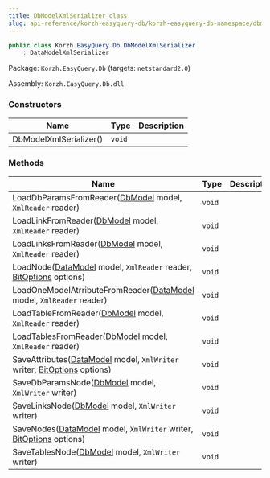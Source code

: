 ```yaml
---
title: DbModelXmlSerializer class
slug: api-reference/korzh-easyquery-db/korzh-easyquery-db-namespace/dbmodelxmlserializer-class
---
```

```csharp
public class Korzh.EasyQuery.Db.DbModelXmlSerializer
    : DataModelXmlSerializer

```
Package: `Korzh.EasyQuery.Db` (targets: `netstandard2.0`)

Assembly: `Korzh.EasyQuery.Db.dll`

### Constructors

| Name | Type | Description | 
| --- | --- | --- | 
| DbModelXmlSerializer() | `void` |  | 


### Methods

| Name | Type | Description | 
| --- | --- | --- | 
| LoadDbParamsFromReader([DbModel](api-reference/korzh-easyquery-db/korzh-easyquery-db-namespace/dbmodel-class) model, `XmlReader` reader) | `void` |  | 
| LoadLinkFromReader([DbModel](api-reference/korzh-easyquery-db/korzh-easyquery-db-namespace/dbmodel-class) model, `XmlReader` reader) | `void` |  | 
| LoadLinksFromReader([DbModel](api-reference/korzh-easyquery-db/korzh-easyquery-db-namespace/dbmodel-class) model, `XmlReader` reader) | `void` |  | 
| LoadNode([DataModel](api-reference/korzh-easyquery/korzh-easyquery-namespace/datamodel-class) model, `XmlReader` reader, [BitOptions](api-reference/easydata-core/easydata-namespace/bitoptions-class) options) | `void` |  | 
| LoadOneModelAtrributeFromReader([DataModel](api-reference/korzh-easyquery/korzh-easyquery-namespace/datamodel-class) model, `XmlReader` reader) | `void` |  | 
| LoadTableFromReader([DbModel](api-reference/korzh-easyquery-db/korzh-easyquery-db-namespace/dbmodel-class) model, `XmlReader` reader) | `void` |  | 
| LoadTablesFromReader([DbModel](api-reference/korzh-easyquery-db/korzh-easyquery-db-namespace/dbmodel-class) model, `XmlReader` reader) | `void` |  | 
| SaveAttributes([DataModel](api-reference/korzh-easyquery/korzh-easyquery-namespace/datamodel-class) model, `XmlWriter` writer, [BitOptions](api-reference/easydata-core/easydata-namespace/bitoptions-class) options) | `void` |  | 
| SaveDbParamsNode([DbModel](api-reference/korzh-easyquery-db/korzh-easyquery-db-namespace/dbmodel-class) model, `XmlWriter` writer) | `void` |  | 
| SaveLinksNode([DbModel](api-reference/korzh-easyquery-db/korzh-easyquery-db-namespace/dbmodel-class) model, `XmlWriter` writer) | `void` |  | 
| SaveNodes([DataModel](api-reference/korzh-easyquery/korzh-easyquery-namespace/datamodel-class) model, `XmlWriter` writer, [BitOptions](api-reference/easydata-core/easydata-namespace/bitoptions-class) options) | `void` |  | 
| SaveTablesNode([DbModel](api-reference/korzh-easyquery-db/korzh-easyquery-db-namespace/dbmodel-class) model, `XmlWriter` writer) | `void` |  |